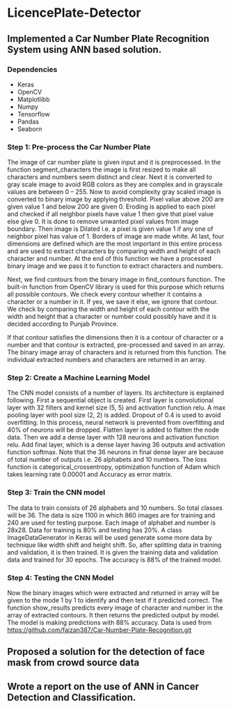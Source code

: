 # LicencePlate-Detector
## Implemented a Car Number Plate Recognition System  using ANN based solution. 
### Dependencies
- Keras
- OpenCV
- Matplotlibb
- Numpy
- Tensorflow
- Pandas
- Seaborn

### Step 1: Pre-process the Car Number Plate
The image of car number plate is given input and it is preprocessed. In the function segment_characters the image is first resized to make all characters and numbers seem distinct and clear. Next it is converted to gray scale image to avoid RGB colors as they are complex and in grayscale values are between 0 – 255. Now to avoid complexity gray scaled image is converted to binary image by applying threshold. Pixel value above 200 are given value 1 and below 200 are given 0. Eroding is applied to each pixel and checked if all neighbor pixels have value 1 then give that pixel value else give 0. It is done to remove unwanted pixel values from image boundary. Then image is Dilated i.e. a pixel is given value 1 if any one of neighbor pixel has value of 1. Borders of image are made white. At last, four dimensions are defined which are the most important in this entire process and are used to extract characters by comparing width and height of each character and number. At the end of this function we have a processed binary image and we pass it to function to extract characters and numbers.

Next, we find contours from the binary image in find_contours function. The built-in function from OpenCV library is used for this purpose which returns all possible contours. We check every contour whether it contains a character or a number in it. If yes, we save it else, we ignore that contour. We check by comparing the width and height of each contour with the width and height that a character or number could possibly have and it is decided according to Punjab Province.


If that contour satisfies the dimensions then it is a contour of character or a number and that contour is extracted, pre-processed and saved in an array. The binary image array of characters and is returned from this function. The individual extracted numbers and characters are returned in an array.


### Step 2: Create a Machine Learning Model
The CNN model consists of a number of layers. Its architecture is explained following. First a sequential object is created. First layer is convolutional layer with 32 filters and kernel size (5, 5) and activation function relu. A max pooling layer with pool size (2, 2) is added. Dropout of 0.4 is used to avoid overfitting. In this process, neural network is prevented from overfitting and 40% of neurons will be dropped. Flatten layer is added to flatten the node data. Then we add a dense layer with 128 neurons and activation function relu. Add final layer, which is a dense layer having 36 outputs and activation function softmax. Note that the 36 neurons in final dense layer are because of total number of outputs i.e. 26 alphabets and 10 numbers. The loss function is categorical_crossentropy, optimization function of Adam which takes learning rate 0.00001 and Accuracy as error matrix.

### Step 3: Train the CNN model
The data to train consists of 26 alphabets and 10 numbers. So total classes will be 36. The data is size 1100 in which 860 images are for training and 240 are used for testing purpose. Each image of alphabet and number is 28x28. Data for training is 80% and testing has 20%. A class ImageDataGenerator in Keras will be used generate some more data by technique like width shift and height shift. So, after splitting data in training and validation, it is then trained. It is given the training data and validation data and trained for 30 epochs. The accuracy is 88% of the trained model.

### Step 4: Testing the CNN Model
Now the binary images which were extracted and returned in array will be given to the mode 1 by 1 to identify and then test if it predicted correct. The function show_results predicts every image of character and number in the array of extracted contours. It then returns the predicted output by model. The model is making predictions with 88% accuracy.
Data is used from https://github.com/faizan387/Car-Number-Plate-Recognition.git

## Proposed a solution for the detection of face mask from crowd source data 
## Wrote a report on the use of ANN in Cancer Detection and Classification.